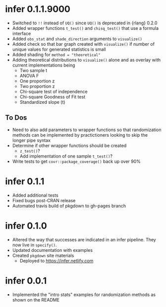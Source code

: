 # infer 0.1.1.9000

- Switched to `!!` instead of `UQ()` since `UQ()` is deprecated in {rlang} 0.2.0
- Added wrapper functions `t_test()` and `chisq_test()` that use a formula interface
- Added `obs_stat` and `shade_direction` arguments to `visualize()`
- Added check so that bar graph created with `visualize()` if number of unique
values for generated statistics is small
- Added shading for `method = "theoretical"` 
- Adding theoretical distributions to `visualize()` alone and as overlay with current implementations being
    - Two sample t
    - ANOVA F
    - One proportion z
    - Two proportion z
    - Chi-square test of independence
    - Chi-square Goodness of Fit test
    - Standardized slope (t)

## To Dos

- Need to also add parameters to wrapper functions so that randomization methods can be implemented by practictioners looking to skip the longer pipe syntax
- Determine if other wrapper functions should be created 
    - `z_test()`? 
    - Add implementation of one sample `t_test()`?
- Write tests to get `covr::package_coverage()` back up over 90%
    
# infer 0.1.1
- Added additional tests
- Fixed bugs post-CRAN release
- Automated travis build of pkgdown to gh-pages branch

# infer 0.1.0
- Altered the way that successes are indicated in an infer pipeline. They now live in `specify()`.
- Updated documentation with examples
- Created `pkgdown` site materials
  - Deployed to https://infer.netlify.com


# infer 0.0.1
- Implemented the "intro stats" examples for randomization methods as shown on the README
